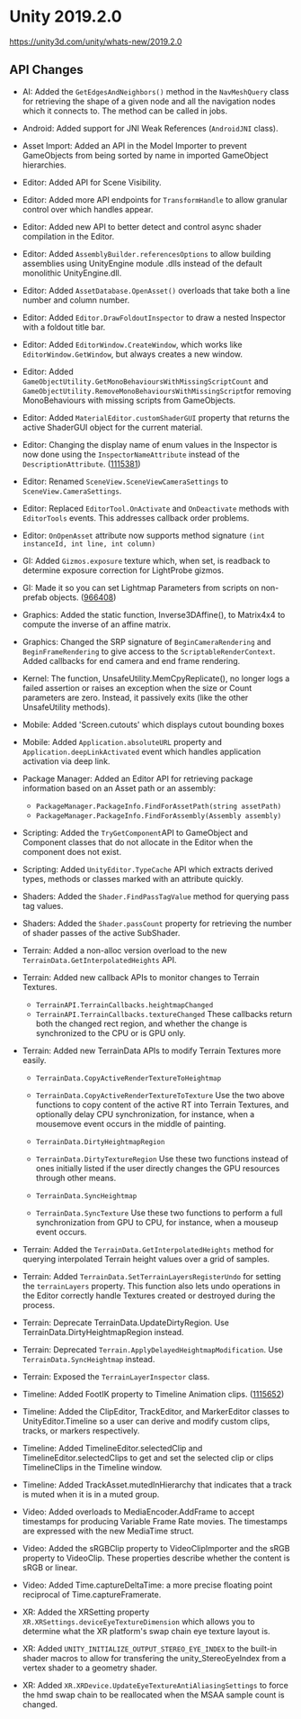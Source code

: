 # Unity 2019.2.0

https://unity3d.com/unity/whats-new/2019.2.0

## API Changes



*   AI: Added the `GetEdgesAndNeighbors()` method in the `NavMeshQuery` class for retrieving the shape of a given node and all the navigation nodes which it connects to. The method can be called in jobs.
    
*   Android: Added support for JNI Weak References (`AndroidJNI` class).
    
*   Asset Import: Added an API in the Model Importer to prevent GameObjects from being sorted by name in imported GameObject hierarchies.
    
*   Editor: Added API for Scene Visibility.
    
*   Editor: Added more API endpoints for `TransformHandle` to allow granular control over which handles appear.
    
*   Editor: Added new API to better detect and control async shader compilation in the Editor.
    
*   Editor: Added `AssemblyBuilder.referencesOptions` to allow building assemblies using UnityEngine module .dlls instead of the default monolithic UnityEngine.dll.
    
*   Editor: Added `AssetDatabase.OpenAsset()` overloads that take both a line number and column number.
    
*   Editor: Added `Editor.DrawFoldoutInspector` to draw a nested Inspector with a foldout title bar.
    
*   Editor: Added `EditorWindow.CreateWindow`, which works like `EditorWindow.GetWindow`, but always creates a new window.
    
*   Editor: Added `GameObjectUtility.GetMonoBehavioursWithMissingScriptCount` and `GameObjectUtility.RemoveMonoBehavioursWithMissingScript`for removing MonoBehaviours with missing scripts from GameObjects.
    
*   Editor: Added `MaterialEditor.customShaderGUI` property that returns the active ShaderGUI object for the current material.
    
*   Editor: Changing the display name of enum values in the Inspector is now done using the `InspectorNameAttribute` instead of the `DescriptionAttribute`. ([1115381](https://issuetracker.unity3d.com/issues/drawdefaultinspector-displays-enums-differently-from-editorguilayout-dot-enumpopup-when-using-cusom-inspector))
    
*   Editor: Renamed `SceneView.SceneViewCameraSettings` to `SceneView.CameraSettings`.
    
*   Editor: Replaced `EditorTool.OnActivate` and `OnDeactivate` methods with `EditorTools` events. This addresses callback order problems.
    
*   Editor: `OnOpenAsset` attribute now supports method signature `(int instanceId, int line, int column)`
    
*   GI: Added `Gizmos.exposure` texture which, when set, is readback to determine exposure correction for LightProbe gizmos.
    
*   GI: Made it so you can set Lightmap Parameters from scripts on non-prefab objects. ([966408](https://issuetracker.unity3d.com/issues/lightmap-settings-of-game-object-is-not-saved-if-game-object-is-not-prefab))
    
*   Graphics: Added the static function, Inverse3DAffine(), to Matrix4x4 to compute the inverse of an affine matrix.
    
*   Graphics: Changed the SRP signature of `BeginCameraRendering` and `BeginFrameRendering` to give access to the `ScriptableRenderContext`. Added callbacks for end camera and end frame rendering.
    
*   Kernel: The function, UnsafeUtility.MemCpyReplicate(), no longer logs a failed assertion or raises an exception when the size or Count parameters are zero. Instead, it passively exits (like the other UnsafeUtility methods).
    
*   Mobile: Added 'Screen.cutouts' which displays cutout bounding boxes
    
*   Mobile: Added `Application.absoluteURL` property and `Application.deepLinkActivated` event which handles application activation via deep link.
    
*   Package Manager: Added an Editor API for retrieving package information based on an Asset path or an assembly:
    
    *   `PackageManager.PackageInfo.FindForAssetPath(string assetPath)`
    *   `PackageManager.PackageInfo.FindForAssembly(Assembly assembly)`
*   Scripting: Added the `TryGetComponent`API to GameObject and Component classes that do not allocate in the Editor when the component does not exist.
    
*   Scripting: Added `UnityEditor.TypeCache` API which extracts derived types, methods or classes marked with an attribute quickly.
    
*   Shaders: Added the `Shader.FindPassTagValue` method for querying pass tag values.
    
*   Shaders: Added the `Shader.passCount` property for retrieving the number of shader passes of the active SubShader.
    
*   Terrain: Added a non-alloc version overload to the new `TerrainData.GetInterpolatedHeights` API.
    
*   Terrain: Added new callback APIs to monitor changes to Terrain Textures.
    
    *   `TerrainAPI.TerrainCallbacks.heightmapChanged`
    *   `TerrainAPI.TerrainCallbacks.textureChanged` These callbacks return both the changed rect region, and whether the change is synchronized to the CPU or is GPU only.
*   Terrain: Added new TerrainData APIs to modify Terrain Textures more easily.
    
    *   `TerrainData.CopyActiveRenderTextureToHeightmap`
    *   `TerrainData.CopyActiveRenderTextureToTexture` Use the two above functions to copy content of the active RT into Terrain Textures, and optionally delay CPU synchronization, for instance, when a mousemove event occurs in the middle of painting.
        
    *   `TerrainData.DirtyHeightmapRegion`
        
    *   `TerrainData.DirtyTextureRegion` Use these two functions instead of ones initially listed if the user directly changes the GPU resources through other means.
        
    *   `TerrainData.SyncHeightmap`
        
    *   `TerrainData.SyncTexture` Use these two functions to perform a full synchronization from GPU to CPU, for instance, when a mouseup event occurs.
*   Terrain: Added the `TerrainData.GetInterpolatedHeights` method for querying interpolated Terrain height values over a grid of samples.
    
*   Terrain: Added `TerrainData.SetTerrainLayersRegisterUndo` for setting the `terrainLayers` property. This function also lets undo operations in the Editor correctly handle Textures created or destroyed during the process.
    
*   Terrain: Deprecate TerrainData.UpdateDirtyRegion. Use TerrainData.DirtyHeightmapRegion instead.
    
*   Terrain: Deprecated `Terrain.ApplyDelayedHeightmapModification`. Use `TerrainData.SyncHeightmap` instead.
    
*   Terrain: Exposed the `TerrainLayerInspector` class.
    
*   Timeline: Added FootIK property to Timeline Animation clips. ([1115652](https://issuetracker.unity3d.com/issues/the-object-animation-is-clipping-when-adding-animation-in-the-timeline))
    
*   Timeline: Added the ClipEditor, TrackEditor, and MarkerEditor classes to UnityEditor.Timeline so a user can derive and modify custom clips, tracks, or markers respectively.
    
*   Timeline: Added TimelineEditor.selectedClip and TimelineEditor.selectedClips to get and set the selected clip or clips TimelineClips in the Timeline window.
    
*   Timeline: Added TrackAsset.mutedInHierarchy that indicates that a track is muted when it is in a muted group.
    
*   Video: Added overloads to MediaEncoder.AddFrame to accept timestamps for producing Variable Frame Rate movies. The timestamps are expressed with the new MediaTime struct.
    
*   Video: Added the sRGBClip property to VideoClipImporter and the sRGB property to VideoClip. These properties describe whether the content is sRGB or linear.
    
*   Video: Added Time.captureDeltaTime: a more precise floating point reciprocal of Time.captureFramerate.
    
*   XR: Added the XRSetting property `XR.XRSettings.deviceEyeTextureDimension` which allows you to determine what the XR platform's swap chain eye texture layout is.
    
*   XR: Added `UNITY_INITIALIZE_OUTPUT_STEREO_EYE_INDEX` to the built-in shader macros to allow for transfering the unity\_StereoEyeIndex from a vertex shader to a geometry shader.
    
*   XR: Added `XR.XRDevice.UpdateEyeTextureAntiAliasingSettings` to force the hmd swap chain to be reallocated when the MSAA sample count is changed.